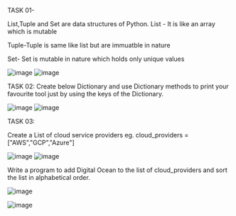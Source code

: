TASK 01-

List,Tuple and Set are data structures of Python.
List - It is like an array which is mutable

Tuple-Tuple is same like list but are immuatble in nature

Set- Set is mutable in nature which holds only unique values

![image](https://github.com/seematripathi/90DaysOfDevOps/assets/33751911/37200262-5b38-41d3-b0de-e6cc7faba1ea)
![image](https://github.com/seematripathi/90DaysOfDevOps/assets/33751911/d2743889-da88-4601-be75-5634ffb48660)


TASK 02:
Create below Dictionary and use Dictionary methods to print your favourite tool just by using the keys of the Dictionary.


![image](https://github.com/seematripathi/90DaysOfDevOps/assets/33751911/922d8879-85df-4f74-aea6-61f7d75b0d6b)
![image](https://github.com/seematripathi/90DaysOfDevOps/assets/33751911/f6f663d6-e56d-4436-a71d-7c02b64ab70e)


TASK 03:

Create a List of cloud service providers eg.
cloud_providers = ["AWS","GCP","Azure"]

![image](https://github.com/seematripathi/90DaysOfDevOps/assets/33751911/947693e9-11f6-4d5f-a838-a47fe27b02ae)
![image](https://github.com/seematripathi/90DaysOfDevOps/assets/33751911/82413837-00bc-43ef-a13d-7f5ecdb172fd)


Write a program to add Digital Ocean to the list of cloud_providers and sort the list in alphabetical order.

![image](https://github.com/seematripathi/90DaysOfDevOps/assets/33751911/25092a2b-531a-4423-8473-0d82ca11e9fe)

![image](https://github.com/seematripathi/90DaysOfDevOps/assets/33751911/851aee14-850b-4bcd-85bb-60c9e0cba7b7)


